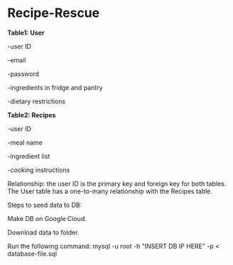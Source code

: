 # Recipe-Rescue


<b> Table1: User </b>

-user ID

-email

-password

-ingredients in fridge and pantry

-dietary restrictions

<b> Table2: Recipes </b>

-user ID

-meal name

-ingredient list

-cooking instructions

Relationship: 
the user ID is the primary key and foreign key for both tables. The User table has a one-to-many relationship with the Recipes table.

Steps to seed data to DB:

Make DB on Google Cloud.

Download data to folder.

Run the following command: mysql -u root -h "INSERT DB IP HERE" -p < database-file.sql
